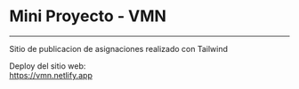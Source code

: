 # **Mini Proyecto - VMN**
---

Sitio de publicacion de asignaciones realizado con Tailwind  

Deploy del sitio web:  
https://vmn.netlify.app

